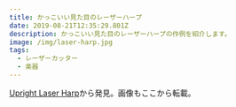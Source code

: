 ```yaml
---
title: かっこいい見た目のレーザーハープ
date: 2019-08-21T12:35:29.801Z
description: かっこいい見た目のレーザーハープの作例を紹介します。
image: /img/laser-harp.jpg
tags:
  - レーザーカッター
  - 楽器
---
```

[Upright Laser Harp](https://hackaday.io/project/167163-upright-laser-harp)から発見。画像もここから転載。
